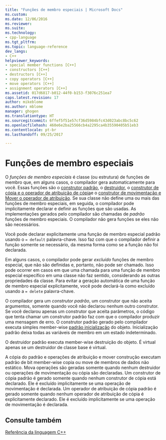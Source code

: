 ```yaml
---
title: "Funções de membro especiais | Microsoft Docs"
ms.custom: 
ms.date: 12/06/2016
ms.reviewer: 
ms.suite: 
ms.technology:
- cpp-language
ms.tgt_pltfrm: 
ms.topic: language-reference
dev_langs:
- C++
helpviewer_keywords:
- special member functions [C++]
- constructors [C++]
- destructors [C++]
- copy operators [C++]
- move operators [C++]
- assignment operators [C++]
ms.assetid: 017d6817-b012-44f0-b153-f3076c251ea7
caps.latest.revision: 17
author: mikeblome
ms.author: mblome
manager: ghogen
ms.translationtype: HT
ms.sourcegitcommit: 6ffef5f51e57cf36d5984bfc43d023abc8bc5c62
ms.openlocfilehash: 460e6e2ba25566cb4a2295ca4b35590405b51eb3
ms.contentlocale: pt-br
ms.lasthandoff: 09/25/2017

---
```

# <a name="special-member-functions"></a>Funções de membro especiais  
  
O *funções de membro especiais* é classe (ou estrutura) de funções de membro que, em alguns casos, o compilador gera automaticamente para você. Essas funções são o [construtor padrão](constructors-cpp.md#default_constructors), o [destruidor](destructors-cpp.md), o [construtor de cópia e o operador de atribuição de cópia](copy-constructors-and-copy-assignment-operators-cpp.md)e o [construtor de movimentação e Mover o operador de atribuição](move-constructors-and-move-assignment-operators-cpp.md). Se sua classe não define uma ou mais das funções de membro especiais, em seguida, o compilador pode implicitamente declarar e definir as funções que são usadas. As implementações gerados pelo compilador são chamadas de *padrão* funções de membro especiais. O compilador não gera funções se eles não são necessários.  
  
Você pode declarar explicitamente uma função de membro especial padrão usando o `= default` palavra-chave. Isso faz com que o compilador definir a função somente se necessário, da mesma forma como se a função não foi declarada. 

Em alguns casos, o compilador pode gerar *excluído* funções de membro especial, que não são definidas e, portanto, não pode ser chamado. Isso pode ocorrer em casos em que uma chamada para uma função de membro especial específico em uma classe não faz sentido, considerando as outras propriedades da classe. Para evitar a geração automática de uma função de membro especial explicitamente, você pode declará-la como excluído usando a `= delete` palavra-chave.  
  
O compilador gera um *construtor padrão*, um construtor que não aceita argumentos, somente quando você não declarou nenhum outro construtor. Se você declarou apenas um construtor que aceita parâmetros, o código que tenta chamar um construtor padrão faz com que o compilador produzir uma mensagem de erro. O construtor padrão gerado pelo compilador executa simples member-wise [padrão inicialização](initializers.md#default_initialization) do objeto. Inicialização padrão deixa todas as variáveis de membro em um estado indeterminado.  
  
O destruidor padrão executa member-wise destruição do objeto. É virtual apenas se um destruidor de classe base é virtual.  
  
A cópia do padrão e operações de atribuição e mover construção executam padrão de bit member-wise copia ou move de membros de dados não estático. Mova operações são geradas somente quando nenhum destruidor ou operações de movimentação ou cópia são declaradas. Um construtor de cópia padrão é gerado somente quando nenhum construtor de cópia está declarado. Ele é excluído implicitamente se uma operação de movimentação é declarada. Um operador de atribuição de cópia padrão é gerado somente quando nenhum operador de atribuição de cópia é explicitamente declarado. Ele é excluído implicitamente se uma operação de movimentação é declarada.  
  
## <a name="see-also"></a>Consulte também  
[Referência da linguagem C++](cpp-language-reference.md)  



 

